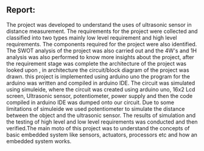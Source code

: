 ## Report:
The project was developed to understand the uses of ultrasonic sensor in distance measurement. The requirements for the project were collected and classified into two types mainly low level requirement and high level requirements. The components required for the project were also identified. The SWOT analysis of the project was also carried out and the 4W's and 1H analysis was also performed to know more insights about the project, after the requirement stage was complete the architecture of the project was looked upon , in architecture the circuit/block diagram of the project was drawn. this project is implemented using arduino uno the program for the arduino was written and compiled in arduino IDE. The circuit was simulated using simuleide, where the circuit was created using arduino uno, 16x2 Lcd screen, Ultrasonic sensor, potentiometer, power supply and then the code compiled in arduino IDE was dumped onto our circuit. Due to some limitations of simuleide we used potentiometer to simulate the distance between the object and the ultrasonic sensor. The results of simulation and the testing of high level and low level requirements was conducted and then verified.The main moto of this project was to understand the concepts of basic embedded system like sensors, actuators, processors etc and how an embedded system works. 
